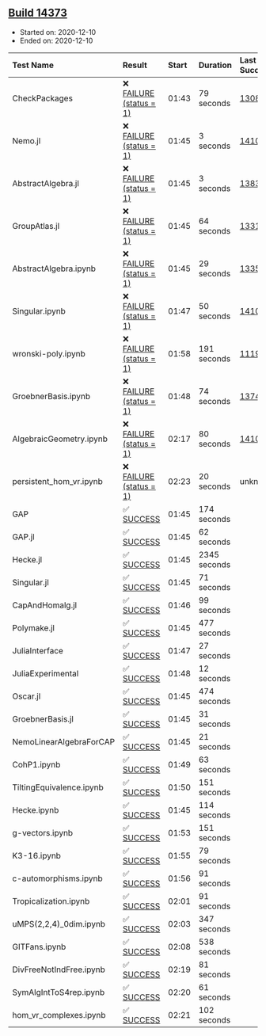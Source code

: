 ## [Build 14373](https://oscarci.mathematik.uni-kl.de/job/oscar/14373/)

* Started on: 2020-12-10
* Ended on: 2020-12-10

| Test Name    | Result | Start | Duration | Last Success | First Failure |
|:-------------|:-------|:------|:---------|:-------------|:--------------|
| CheckPackages | ❌ [FAILURE (status = 1)](https://oscarci.mathematik.uni-kl.de/job/oscar/14373/artifact/logs/build-14373/CheckPackages.log) | 01:43 | 79 seconds | [13085](https://oscarci.mathematik.uni-kl.de/job/oscar/13085/) | [13086](https://oscarci.mathematik.uni-kl.de/job/oscar/13086/) |
| Nemo.jl | ❌ [FAILURE (status = 1)](https://oscarci.mathematik.uni-kl.de/job/oscar/14373/artifact/logs/build-14373/Nemo.jl.log) | 01:45 | 3 seconds | [14101](https://oscarci.mathematik.uni-kl.de/job/oscar/14101/) | [14102](https://oscarci.mathematik.uni-kl.de/job/oscar/14102/) |
| AbstractAlgebra.jl | ❌ [FAILURE (status = 1)](https://oscarci.mathematik.uni-kl.de/job/oscar/14373/artifact/logs/build-14373/AbstractAlgebra.jl.log) | 01:45 | 3 seconds | [13837](https://oscarci.mathematik.uni-kl.de/job/oscar/13837/) | [13838](https://oscarci.mathematik.uni-kl.de/job/oscar/13838/) |
| GroupAtlas.jl | ❌ [FAILURE (status = 1)](https://oscarci.mathematik.uni-kl.de/job/oscar/14373/artifact/logs/build-14373/GroupAtlas.jl.log) | 01:45 | 64 seconds | [13311](https://oscarci.mathematik.uni-kl.de/job/oscar/13311/) | [13312](https://oscarci.mathematik.uni-kl.de/job/oscar/13312/) |
| AbstractAlgebra.ipynb | ❌ [FAILURE (status = 1)](https://oscarci.mathematik.uni-kl.de/job/oscar/14373/artifact/logs/build-14373/AbstractAlgebra.ipynb.log) | 01:45 | 29 seconds | [13355](https://oscarci.mathematik.uni-kl.de/job/oscar/13355/) | [13356](https://oscarci.mathematik.uni-kl.de/job/oscar/13356/) |
| Singular.ipynb | ❌ [FAILURE (status = 1)](https://oscarci.mathematik.uni-kl.de/job/oscar/14373/artifact/logs/build-14373/Singular.ipynb.log) | 01:47 | 50 seconds | [14101](https://oscarci.mathematik.uni-kl.de/job/oscar/14101/) | [14102](https://oscarci.mathematik.uni-kl.de/job/oscar/14102/) |
| wronski-poly.ipynb | ❌ [FAILURE (status = 1)](https://oscarci.mathematik.uni-kl.de/job/oscar/14373/artifact/logs/build-14373/wronski-poly.ipynb.log) | 01:58 | 191 seconds | [11192](https://oscarci.mathematik.uni-kl.de/job/oscar/11192/) | [11193](https://oscarci.mathematik.uni-kl.de/job/oscar/11193/) |
| GroebnerBasis.ipynb | ❌ [FAILURE (status = 1)](https://oscarci.mathematik.uni-kl.de/job/oscar/14373/artifact/logs/build-14373/GroebnerBasis.ipynb.log) | 01:48 | 74 seconds | [13748](https://oscarci.mathematik.uni-kl.de/job/oscar/13748/) | [13749](https://oscarci.mathematik.uni-kl.de/job/oscar/13749/) |
| AlgebraicGeometry.ipynb | ❌ [FAILURE (status = 1)](https://oscarci.mathematik.uni-kl.de/job/oscar/14373/artifact/logs/build-14373/AlgebraicGeometry.ipynb.log) | 02:17 | 80 seconds | [14101](https://oscarci.mathematik.uni-kl.de/job/oscar/14101/) | [14102](https://oscarci.mathematik.uni-kl.de/job/oscar/14102/) |
| persistent_hom_vr.ipynb | ❌ [FAILURE (status = 1)](https://oscarci.mathematik.uni-kl.de/job/oscar/14373/artifact/logs/build-14373/persistent_hom_vr.ipynb.log) | 02:23 | 20 seconds | unknown | unknown |
| GAP | ✅ [SUCCESS](https://oscarci.mathematik.uni-kl.de/job/oscar/14373/artifact/logs/build-14373/GAP.log) | 01:45 | 174 seconds |  |  |
| GAP.jl | ✅ [SUCCESS](https://oscarci.mathematik.uni-kl.de/job/oscar/14373/artifact/logs/build-14373/GAP.jl.log) | 01:45 | 62 seconds |  |  |
| Hecke.jl | ✅ [SUCCESS](https://oscarci.mathematik.uni-kl.de/job/oscar/14373/artifact/logs/build-14373/Hecke.jl.log) | 01:45 | 2345 seconds |  |  |
| Singular.jl | ✅ [SUCCESS](https://oscarci.mathematik.uni-kl.de/job/oscar/14373/artifact/logs/build-14373/Singular.jl.log) | 01:45 | 71 seconds |  |  |
| CapAndHomalg.jl | ✅ [SUCCESS](https://oscarci.mathematik.uni-kl.de/job/oscar/14373/artifact/logs/build-14373/CapAndHomalg.jl.log) | 01:46 | 99 seconds |  |  |
| Polymake.jl | ✅ [SUCCESS](https://oscarci.mathematik.uni-kl.de/job/oscar/14373/artifact/logs/build-14373/Polymake.jl.log) | 01:45 | 477 seconds |  |  |
| JuliaInterface | ✅ [SUCCESS](https://oscarci.mathematik.uni-kl.de/job/oscar/14373/artifact/logs/build-14373/JuliaInterface.log) | 01:47 | 27 seconds |  |  |
| JuliaExperimental | ✅ [SUCCESS](https://oscarci.mathematik.uni-kl.de/job/oscar/14373/artifact/logs/build-14373/JuliaExperimental.log) | 01:48 | 12 seconds |  |  |
| Oscar.jl | ✅ [SUCCESS](https://oscarci.mathematik.uni-kl.de/job/oscar/14373/artifact/logs/build-14373/Oscar.jl.log) | 01:45 | 474 seconds |  |  |
| GroebnerBasis.jl | ✅ [SUCCESS](https://oscarci.mathematik.uni-kl.de/job/oscar/14373/artifact/logs/build-14373/GroebnerBasis.jl.log) | 01:45 | 31 seconds |  |  |
| NemoLinearAlgebraForCAP | ✅ [SUCCESS](https://oscarci.mathematik.uni-kl.de/job/oscar/14373/artifact/logs/build-14373/NemoLinearAlgebraForCAP.log) | 01:45 | 21 seconds |  |  |
| CohP1.ipynb | ✅ [SUCCESS](https://oscarci.mathematik.uni-kl.de/job/oscar/14373/artifact/logs/build-14373/CohP1.ipynb.log) | 01:49 | 63 seconds |  |  |
| TiltingEquivalence.ipynb | ✅ [SUCCESS](https://oscarci.mathematik.uni-kl.de/job/oscar/14373/artifact/logs/build-14373/TiltingEquivalence.ipynb.log) | 01:50 | 151 seconds |  |  |
| Hecke.ipynb | ✅ [SUCCESS](https://oscarci.mathematik.uni-kl.de/job/oscar/14373/artifact/logs/build-14373/Hecke.ipynb.log) | 01:45 | 114 seconds |  |  |
| g-vectors.ipynb | ✅ [SUCCESS](https://oscarci.mathematik.uni-kl.de/job/oscar/14373/artifact/logs/build-14373/g-vectors.ipynb.log) | 01:53 | 151 seconds |  |  |
| K3-16.ipynb | ✅ [SUCCESS](https://oscarci.mathematik.uni-kl.de/job/oscar/14373/artifact/logs/build-14373/K3-16.ipynb.log) | 01:55 | 79 seconds |  |  |
| c-automorphisms.ipynb | ✅ [SUCCESS](https://oscarci.mathematik.uni-kl.de/job/oscar/14373/artifact/logs/build-14373/c-automorphisms.ipynb.log) | 01:56 | 91 seconds |  |  |
| Tropicalization.ipynb | ✅ [SUCCESS](https://oscarci.mathematik.uni-kl.de/job/oscar/14373/artifact/logs/build-14373/Tropicalization.ipynb.log) | 02:01 | 91 seconds |  |  |
| uMPS(2,2,4)_0dim.ipynb | ✅ [SUCCESS](https://oscarci.mathematik.uni-kl.de/job/oscar/14373/artifact/logs/build-14373/uMPS-2-2-4-_0dim.ipynb.log) | 02:03 | 347 seconds |  |  |
| GITFans.ipynb | ✅ [SUCCESS](https://oscarci.mathematik.uni-kl.de/job/oscar/14373/artifact/logs/build-14373/GITFans.ipynb.log) | 02:08 | 538 seconds |  |  |
| DivFreeNotIndFree.ipynb | ✅ [SUCCESS](https://oscarci.mathematik.uni-kl.de/job/oscar/14373/artifact/logs/build-14373/DivFreeNotIndFree.ipynb.log) | 02:19 | 81 seconds |  |  |
| SymAlgIntToS4rep.ipynb | ✅ [SUCCESS](https://oscarci.mathematik.uni-kl.de/job/oscar/14373/artifact/logs/build-14373/SymAlgIntToS4rep.ipynb.log) | 02:20 | 61 seconds |  |  |
| hom_vr_complexes.ipynb | ✅ [SUCCESS](https://oscarci.mathematik.uni-kl.de/job/oscar/14373/artifact/logs/build-14373/hom_vr_complexes.ipynb.log) | 02:21 | 102 seconds |  |  |
